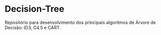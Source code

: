 # Decision-Tree
Repositório para desenvolvimento dos principais algoritmos de Árvore de Decisão: ID3, C4.5 e CART.
